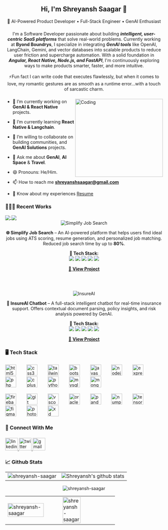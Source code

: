 

###
<h2 align="center">Hi, I'm Shreyansh Saagar 👋</h2>

<p align="center">
  🚀 AI-Powered Product Developer • Full-Stack Engineer • GenAI Enthusiast  
</p>

###

<p align="center">I'm a Software Developer passionate about building <b><i>intelligent, user-centric SaaS platforms</i></b> that solve real-world problems.  
Currently working at <b>Byond Boundrys</b>, I specialize in integrating <b><i>GenAI tools</i></b> like OpenAI, LangChain, Gemini, and vector databases into scalable products to reduce user friction and supercharge automation. With a solid foundation in <b><i>Angular, React Native, Node.js, and FastAPI</i></b>, I'm continuously exploring ways to make products smarter, faster, and more intuitive.
<br><br>⚡Fun fact I can write code that executes flawlessly, but when it comes to love, my romantic gestures are as smooth as a runtime error...with a touch of sarcastic charm.</p>

###
<img align="right" alt="Coding" width="280" height="250" src="https://media.tenor.com/images/c532a69a5978f7cfb2fc2b6ab24ebcfe/tenor.gif">


- 🔭 I’m currently working on **GenAI & React Native** projects.

- 🌱 I’m currently learning **React Native & Langchain**.

- 👯 I’m willing to collaborate on building communities, and **GenAI Solutions** projects.

- 💬 Ask me about **GenAI**, **AI Space**  & **Travel**.

- 😄 Pronouns: He/Him.

- 📫 How to reach me **shreyanshsaagar@gmail.com**

- 📄 Know about my experiences [Resume](https://drive.google.com/file/d/1gkXe-OVJ_NX9huAkEAuDFARxlfISM6T0/view?usp=sharing)

<h3 align="left">👨🏽‍💻 Recent Works</h3>
<a href="https://github.com/Shreyansh-saagar/Shrey-Cars-Cruise-Your-Dream" target="_blank">
  <img align="center" src="https://github-readme-stats.vercel.app/api/pin/?username=shreyansh-saagar&repo=Shrey-Cars-Cruise-Your-Dream&theme=buefy" />
</a>
<a href="https://github.com/Shreyansh-saagar/E-Commerce-API" target="_blank">
 <img align="center" src="https://github-readme-stats.vercel.app/api/pin/?username=shreyansh-saagar&repo=E-Commerce-API&theme=buefy" />
</a>
<div align="center">

<div align="center">

  <!-- Simplify Job Search Card -->
  <a href="https://simplifyjobsearch.com" target="_blank" style="text-decoration: none;">
    <img align="center" src="https://img.shields.io/badge/Simplify%20Job%20Search-AI%20Job%20Discovery%20Platform-blueviolet?style=for-the-badge&logo=openai&logoColor=white" alt="Simplify Job Search" />
  </a>

  <p><strong>🌐 Simplify Job Search</strong> – An AI-powered platform that helps users find ideal jobs using ATS scoring, resume generation, and personalized job matching. Reduced job search time by up to <strong>80%</strong>.</p>

  <p><strong>🔧 Tech Stack:</strong><br>
    <img src="https://img.shields.io/badge/Angular-17-red?style=flat-square" />
    <img src="https://img.shields.io/badge/Tailwind-CSS-38b2ac?style=flat-square" />
    <img src="https://img.shields.io/badge/OpenAI-API-purple?style=flat-square" />
    <img src="https://img.shields.io/badge/LangChain-Framework-black?style=flat-square" />
    <img src="https://img.shields.io/badge/Node.js-Backend-339933?style=flat-square" />
  </p>

  <a href="https://simplifyjobsearch.com" target="_blank">
    🔗 <strong>View Project</strong>
  </a>

  <br /><br />

  <!-- InsureAI Chatbot Card -->
  <a href="https://insureai.byondboundrys.com" target="_blank" style="text-decoration: none;">
    <img align="center" src="https://img.shields.io/badge/InsureAI-GenAI%20Insurance%20Assistant-brightgreen?style=for-the-badge&logo=azuredevops&logoColor=white" alt="InsureAI" />
  </a>

  <p><strong>💬 InsureAI Chatbot</strong> – A full-stack intelligent chatbot for real-time insurance support. Offers contextual document parsing, policy insights, and risk analysis powered by GenAI.</p>

  <p><strong>🔧 Tech Stack:</strong><br>
    <img src="https://img.shields.io/badge/React-UI-blue?style=flat-square" />
    <img src="https://img.shields.io/badge/FastAPI-Backend-009688?style=flat-square" />
    <img src="https://img.shields.io/badge/Azure%20OpenAI-LLM-007FFF?style=flat-square" />
    <img src="https://img.shields.io/badge/LangChain-RAG%20Pipeline-black?style=flat-square" />
    <img src="https://img.shields.io/badge/MongoDB-Database-47A248?style=flat-square" />
  </p>

  <a href="https://insureai.byondboundrys.com" target="_blank">
    🔗 <strong>View Project</strong>
  </a>

</div>

###

<h3 align="left">🖥️ Tech Stack</h3>

###

<div align="left">
  <img src="https://cdn.jsdelivr.net/gh/devicons/devicon/icons/html5/html5-original.svg" height="35" alt="html5 logo"  />
  <img width="25" />
  <img src="https://cdn.jsdelivr.net/gh/devicons/devicon/icons/css3/css3-original.svg" height="35" alt="css3 logo"  />
  <img width="25" />
  <img src="https://cdn.jsdelivr.net/gh/devicons/devicon/icons/tailwindcss/tailwindcss-original-wordmark.svg" height="35" alt="tailwindcss logo"  />
  <img width="25" />
  <img src="https://cdn.jsdelivr.net/gh/devicons/devicon/icons/bootstrap/bootstrap-original.svg" height="35" alt="bootstrap logo"  />
  <img width="25" />
  <img src="https://cdn.jsdelivr.net/gh/devicons/devicon/icons/javascript/javascript-original.svg" height="35" alt="javascript logo"  />
  <img width="25" />
  <img src="https://cdn.jsdelivr.net/gh/devicons/devicon/icons/nodejs/nodejs-original.svg" height="35" alt="nodejs logo"  />
  <img width="25" />
  <img src="https://cdn.jsdelivr.net/gh/devicons/devicon/icons/express/express-original.svg" height="35" alt="express logo"  />
  <img width="25" />
  <img src="https://cdn.jsdelivr.net/gh/devicons/devicon/icons/php/php-original.svg" height="35" alt="php logo"  />
  <img width="25" />
  <img src="https://cdn.jsdelivr.net/gh/devicons/devicon/icons/cplusplus/cplusplus-original.svg" height="35" alt="cplusplus logo"  />
  <img width="25" />
  <img src="https://cdn.jsdelivr.net/gh/devicons/devicon/icons/python/python-original.svg" height="35" alt="python logo"  />
  <img width="25" />
  <img src="https://cdn.jsdelivr.net/gh/devicons/devicon/icons/mysql/mysql-original.svg" height="35" alt="mysql logo"  />
  <img width="25" />
  <img src="https://cdn.jsdelivr.net/gh/devicons/devicon/icons/mongodb/mongodb-original.svg" height="35" alt="mongodb logo"  />
  <img width="25" />
</div>
<br>
<div align="left">
  <img src="https://cdn.jsdelivr.net/gh/devicons/devicon/icons/firebase/firebase-plain.svg" height="35" alt="firebase logo"  />
  <img width="25" />
  <img src="https://cdn.jsdelivr.net/gh/devicons/devicon/icons/git/git-original.svg" height="35" alt="git logo"  />
  <img width="25" />
  <img src="https://cdn.jsdelivr.net/gh/devicons/devicon/icons/vscode/vscode-original.svg" height="35" alt="vscode logo"  />
  <img width="25" />
  <img src="https://cdn.jsdelivr.net/gh/devicons/devicon/icons/oracle/oracle-original.svg" height="35" alt="oracle logo"  />
  <img width="25" />
  <img src="https://cdn.jsdelivr.net/gh/devicons/devicon/icons/pandas/pandas-original.svg" height="35" alt="pandas logo"  />
  <img width="25" />
  <img src="https://cdn.jsdelivr.net/gh/devicons/devicon/icons/numpy/numpy-original.svg" height="35" alt="numpy logo"  />
  <img width="25" />
  <img src="https://cdn.jsdelivr.net/gh/devicons/devicon/icons/tensorflow/tensorflow-original.svg" height="35" alt="tensorflow logo"  />
  <img width="25" />
  <img src="https://cdn.jsdelivr.net/gh/devicons/devicon/icons/figma/figma-original.svg" height="35" alt="figma logo"  />
  <img width="25" />
  <img src="https://cdn.jsdelivr.net/gh/devicons/devicon/icons/photoshop/photoshop-plain.svg" height="35" alt="photoshop logo"  />
  <img width="25" />
  <img src="https://cdn.jsdelivr.net/gh/devicons/devicon/icons/xd/xd-plain.svg" height="35" alt="xd logo"  />
</div>

###

<h3 align="left">📱 Connect With Me</h3>

###

<div align="left">
  <a href="https://www.linkedin.com/in/shreyansh-saagar/" target="_blank">
    <img src="https://img.shields.io/static/v1?message=LinkedIn&logo=linkedin&label=&color=0077B5&logoColor=white&labelColor=&style=for-the-badge" height="40" alt="linkedin logo"  />
  </a>
  <a href="https://x.com/iamshreyansh77_" target="_blank">
    <img src="https://img.shields.io/static/v1?message=Twitter&logo=twitter&label=&color=1DA1F2&logoColor=white&labelColor=&style=for-the-badge" height="40" alt="twitter logo"  />
  </a>
  <a href="mailto:shreyanshsaagar@gmail.com" target="_blank">
    <img src="https://img.shields.io/static/v1?message=Gmail&logo=gmail&label=&color=D14836&logoColor=white&labelColor=&style=for-the-badge" height="40" alt="gmail logo"  />
  </a>
</div>

###

<h3 align="left">📈 Github Stats</h3>
<!-- <a href="https://github.com/shreyansh-saagar/"><img align="center" src="https://github-readme-stats.vercel.app/api/top-langs/?username=shreyansh-saagar&layout=compact&theme=buefy&hide_border=true" /></a>  -->

<!-- ![](https://github-profile-summary-cards.vercel.app/api/cards/productive-time?username=shreyansh-saagar&theme=buefy) -->

<table>
  <tr>
      <td><img align="center" src="https://github-readme-streak-stats.herokuapp.com/?user=shreyansh-saagar&theme=buefy" alt="shreyansh-saagar" /></td>
    <td><img align="center" src="https://github-readme-stats.vercel.app/api?username=shreyansh-saagar&show_icons=true&include_all_commits=true&theme=buefy&hide_border=true" alt="Shreyansh's github stats"/></td>    
  </tr>
</table>
<div align="center">
<p><img align="center" src="https://github-profile-summary-cards.vercel.app/api/cards/profile-details?username=shreyansh-saagar&theme=buefy" alt="shreyansh-saagar" /></p>
  </div>
<table>
    <tr>
     <td><img src="https://github-readme-stats.vercel.app/api/top-langs/?username=shreyansh-saagar&hide_progress=true" alt="shreyansh-saagar" style="width:85%" /></td>
     <td><img src="https://github-profile-summary-cards.vercel.app/api/cards/productive-time?username=shreyansh-saagar&theme=buefy" style="width:60%" alt="shreyansh-saagar" />
  </tr>
</table>
